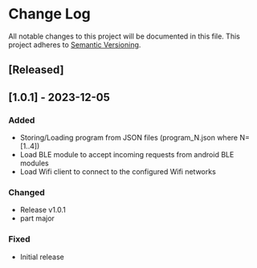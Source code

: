 # Change Log

All notable changes to this project will be documented in this file.
This project adheres to [Semantic Versioning](http://semver.org/).

## [Released]

## [1.0.1] - 2023-12-05

### Added
- Storing/Loading program from JSON files (program_N.json where N=[1..4])
- Load BLE module to accept incoming requests from android BLE modules
- Load Wifi client to connect to the configured Wifi networks

### Changed
- Release v1.0.1
- part major

### Fixed
- Initial release
